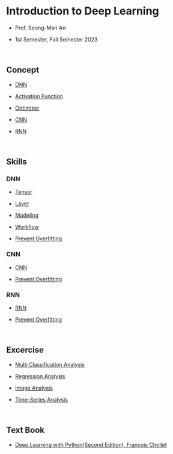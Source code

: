 # Introduction to Deep Learning

- Prof. Seong-Man An

- 1st Semester, Fall Semester 2023

</br>

## Concept

- [DNN](https://velog.io/@jayarnim/DNN)

- [Activation Function](https://velog.io/@jayarnim/Activation-Function)

- [Optimizer](https://velog.io/@jayarnim/Optimizer)

- [CNN](https://velog.io/@jayarnim/CNN)

- [RNN](https://velog.io/@jayarnim/RNN)

</br>

## Skills

### DNN

- [Tensor](https://github.com/jayarnim/M1-DeepLearning/blob/main/skills/1_Tensor.ipynb)

- [Layer](https://github.com/jayarnim/M1-DeepLearning/blob/main/skills/2_Layer.ipynb)

- [Modeling](https://github.com/jayarnim/M1-DeepLearning/blob/main/skills/3_Modeling.ipynb)

- [Workflow](https://github.com/jayarnim/M1-DeepLearning/blob/main/skills/4_Workflow.ipynb)

- [Prevent Overfitting]()

### CNN

- [CNN]()

- [Prevent Overfitting]()

### RNN

- [RNN]()

- [Prevent Overfitting]()

</br>

## Excercise

- [Multi Classification Analysis]()

- [Regression Analysis]()

- [Image Analysis]()

- [Time-Series Analysis]()

</br>

## Text Book

- [Deep Learning with Python(Second Edition), François Chollet](https://search.shopping.naver.com/book/catalog/34106017621)
